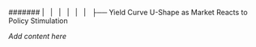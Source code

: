 ####### |   |   |   |   |   |   ├── Yield Curve U-Shape as Market Reacts to Policy Stimulation

*Add content here*